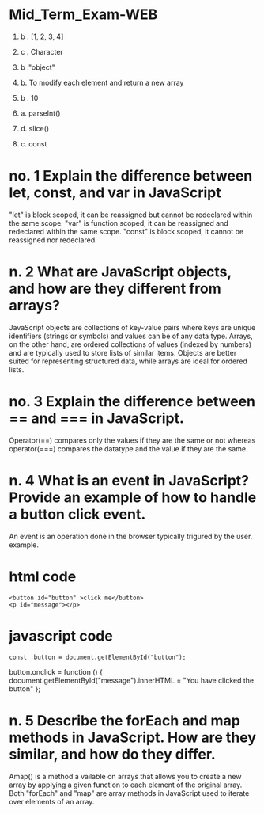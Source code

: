 # Mid_Term_Exam-WEB
<!-- SECTION A -->
1. b . [1, 2, 3, 4]

2. c . Character 

3. b ."object" 

4. b. To modify each element and return a new array

5. b . 10

6. a. parseInt()

7. d. slice()

8. c. const

<!-- SECTION B -->
# no. 1 Explain the difference between let, const, and var in JavaScript
  "let" is block scoped, it can be reassigned but cannot be redeclared within the same scope. 
  "var" is function scoped, it can be reassigned and redeclared within the same scope. 
  "const" is block scoped, it cannot be reassigned nor redeclared.

# n. 2 What are JavaScript objects, and how are they different from arrays?
   JavaScript objects are collections of key-value pairs where keys are unique identifiers (strings or symbols) and values can be of any data type. 
   Arrays, on the other hand, are ordered collections of values (indexed by numbers) and are typically used to store lists of similar items. 
   Objects are better suited for representing structured data, while arrays are ideal for ordered lists.

# no. 3 Explain the difference between == and === in JavaScript.
   Operator(==) compares only the values if they are the same or not  whereas operator(===) compares the datatype and the value if they are the same.

# n. 4 What is an event in JavaScript? Provide an example of how to handle a button click event.
   An event is an operation done in the browser typically trigured by the user.
    example.
#   html code
    <button id="button" >click me</button>
    <p id="message"></p>
# javascript code
    const  button = document.getElementById("button");
button.onclick = function () {
    document.getElementById("message").innerHTML = "You have clicked the button"
};

# n. 5 Describe the forEach and map methods in JavaScript. How are they similar, and how do they differ.
   Amap() is a method a vailable on  arrays that allows you to create a new array by applying a given function to each element of the original array. 
   Both "forEach" and "map" are array methods in JavaScript used to iterate over elements of an array.



